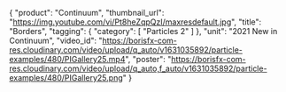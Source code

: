 {
   "product": "Continuum",
   "thumbnail_url": "https://img.youtube.com/vi/Pt8heZqpQzI/maxresdefault.jpg",
   "title": "Borders",
   "tagging": {
   "category": [
      "Particles 2"
    ]
   },
   "unit": "2021 New in Continuum",
   "video_id": "https://borisfx-com-res.cloudinary.com/video/upload/q_auto/v1631035892/particle-examples/480/PIGallery25.mp4",
   "poster": "https://borisfx-com-res.cloudinary.com/video/upload/q_auto,f_auto/v1631035892/particle-examples/480/PIGallery25.png"
}
